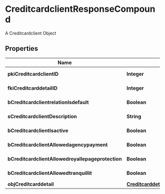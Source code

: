 

# CreditcardclientResponseCompound

A Creditcardclient Object

## Properties

| Name | Type | Description | Notes |
|------------ | ------------- | ------------- | -------------|
|**pkiCreditcardclientID** | **Integer** | The unique ID of the Creditcardclient |  |
|**fkiCreditcarddetailID** | **Integer** | The unique ID of the Creditcarddetail |  |
|**bCreditcardclientrelationIsdefault** | **Boolean** | Whether if it&#39;s an relationisdefault |  |
|**sCreditcardclientDescription** | **String** | The description of the Creditcardclient |  |
|**bCreditcardclientIsactive** | **Boolean** | Whether the creditcardclient is active or not |  |
|**bCreditcardclientAllowedagencypayment** | **Boolean** | Whether if it&#39;s an allowedagencypayment |  |
|**bCreditcardclientAllowedroyallepageprotection** | **Boolean** | Whether if it&#39;s an allowedroyallepageprotection |  |
|**bCreditcardclientAllowedtranquillit** | **Boolean** | Whether if it&#39;s an allowedtranquillit |  |
|**objCreditcarddetail** | [**CreditcarddetailResponseCompound**](CreditcarddetailResponseCompound.md) |  |  |



